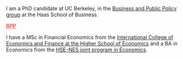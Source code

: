 I am a PhD candidate at UC Berkeley, in the [Business and Public Policy group](https://haas.berkeley.edu/bpp) at the Haas School of Business.

<a href="https://haas.berkeley.edu/bpp/" style="color: red; text-decoration: underline;text-decoration-style: dotted;">BPP</a>

I have a MSc in Financial Economics from the [International College of Economics and Finance at the Higher School of Economics](https://icef.hse.ru/en/ma) and a BA in Economics from the [HSE-NES joint program in Economics](https://www.nes.ru/bachelor-of-arts-in-economics/&lang=en).
